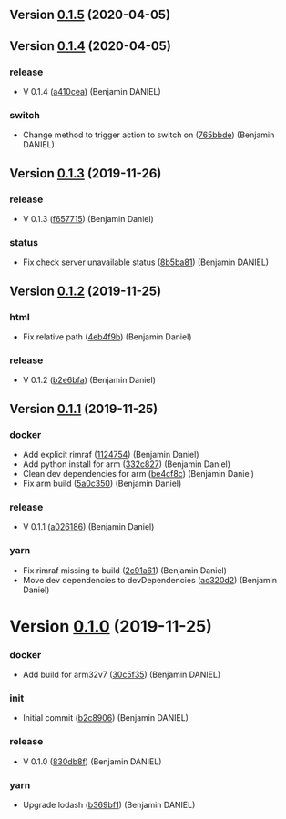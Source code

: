 ## Version [0.1.5](https://github.com/neo9/n9-node-microservice-skeleton/compare/0.1.4...0.1.5) (2020-04-05)




## Version [0.1.4](https://github.com/neo9/n9-node-microservice-skeleton/compare/0.1.3...0.1.4) (2020-04-05)


### release

* V 0.1.4 ([a410cea](https://github.com/neo9/n9-node-microservice-skeleton/commit/a410cea)) (Benjamin DANIEL)

### switch

* Change method to trigger action to switch on ([765bbde](https://github.com/neo9/n9-node-microservice-skeleton/commit/765bbde)) (Benjamin DANIEL)



## Version [0.1.3](https://github.com/neo9/n9-node-microservice-skeleton/compare/0.1.2...0.1.3) (2019-11-26)


### release

* V 0.1.3 ([f657715](https://github.com/neo9/n9-node-microservice-skeleton/commit/f657715)) (Benjamin Daniel)

### status

* Fix check server unavailable status ([8b5ba81](https://github.com/neo9/n9-node-microservice-skeleton/commit/8b5ba81)) (Benjamin DANIEL)



## Version [0.1.2](https://github.com/neo9/n9-node-microservice-skeleton/compare/0.1.1...0.1.2) (2019-11-25)


### html

* Fix relative path ([4eb4f9b](https://github.com/neo9/n9-node-microservice-skeleton/commit/4eb4f9b)) (Benjamin Daniel)

### release

* V 0.1.2 ([b2e6bfa](https://github.com/neo9/n9-node-microservice-skeleton/commit/b2e6bfa)) (Benjamin Daniel)



## Version [0.1.1](https://github.com/neo9/n9-node-microservice-skeleton/compare/0.1.0...0.1.1) (2019-11-25)


### docker

* Add explicit rimraf ([1124754](https://github.com/neo9/n9-node-microservice-skeleton/commit/1124754)) (Benjamin Daniel)
* Add python install for arm ([332c827](https://github.com/neo9/n9-node-microservice-skeleton/commit/332c827)) (Benjamin Daniel)
* Clean dev dependencies for arm ([be4cf8c](https://github.com/neo9/n9-node-microservice-skeleton/commit/be4cf8c)) (Benjamin Daniel)
* Fix arm build ([5a0c350](https://github.com/neo9/n9-node-microservice-skeleton/commit/5a0c350)) (Benjamin Daniel)

### release

* V 0.1.1 ([a026186](https://github.com/neo9/n9-node-microservice-skeleton/commit/a026186)) (Benjamin Daniel)

### yarn

* Fix rimraf missing to build ([2c91a61](https://github.com/neo9/n9-node-microservice-skeleton/commit/2c91a61)) (Benjamin Daniel)
* Move dev dependencies to devDependencies ([ac320d2](https://github.com/neo9/n9-node-microservice-skeleton/commit/ac320d2)) (Benjamin Daniel)



# Version [0.1.0](https://github.com/neo9/n9-node-microservice-skeleton/compare/b2c8906...0.1.0) (2019-11-25)


### docker

* Add build for arm32v7 ([30c5f35](https://github.com/neo9/n9-node-microservice-skeleton/commit/30c5f35)) (Benjamin DANIEL)

### init

* Initial commit ([b2c8906](https://github.com/neo9/n9-node-microservice-skeleton/commit/b2c8906)) (Benjamin DANIEL)

### release

* V 0.1.0 ([830db8f](https://github.com/neo9/n9-node-microservice-skeleton/commit/830db8f)) (Benjamin DANIEL)

### yarn

* Upgrade lodash ([b369bf1](https://github.com/neo9/n9-node-microservice-skeleton/commit/b369bf1)) (Benjamin DANIEL)



